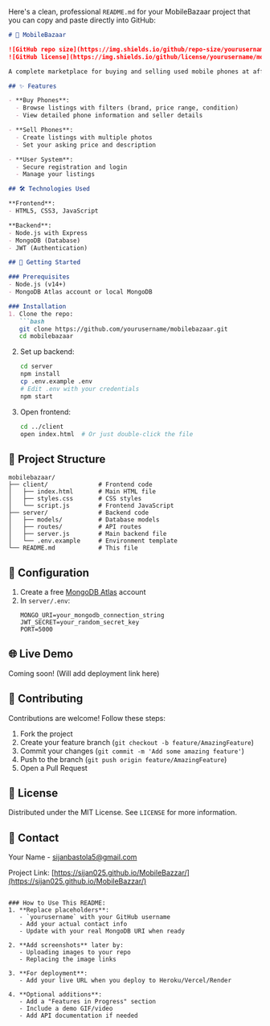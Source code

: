 Here's a clean, professional `README.md` for your MobileBazaar project that you can copy and paste directly into GitHub:

```markdown
# 📱 MobileBazaar

![GitHub repo size](https://img.shields.io/github/repo-size/yourusername/mobilebazaar)
![GitHub license](https://img.shields.io/github/license/yourusername/mobilebazaar)

A complete marketplace for buying and selling used mobile phones at affordable prices.

## ✨ Features

- **Buy Phones**:
  - Browse listings with filters (brand, price range, condition)
  - View detailed phone information and seller details

- **Sell Phones**:
  - Create listings with multiple photos
  - Set your asking price and description

- **User System**:
  - Secure registration and login
  - Manage your listings

## 🛠️ Technologies Used

**Frontend**:
- HTML5, CSS3, JavaScript

**Backend**:
- Node.js with Express
- MongoDB (Database)
- JWT (Authentication)

## 🚀 Getting Started

### Prerequisites
- Node.js (v14+)
- MongoDB Atlas account or local MongoDB

### Installation
1. Clone the repo:
   ```bash
   git clone https://github.com/yourusername/mobilebazaar.git
   cd mobilebazaar
   ```

2. Set up backend:
   ```bash
   cd server
   npm install
   cp .env.example .env
   # Edit .env with your credentials
   npm start
   ```

3. Open frontend:
   ```bash
   cd ../client
   open index.html  # Or just double-click the file
   ```

## 📂 Project Structure

```
mobilebazaar/
├── client/              # Frontend code
│   ├── index.html       # Main HTML file
│   ├── styles.css       # CSS styles
│   └── script.js        # Frontend JavaScript
├── server/              # Backend code
│   ├── models/          # Database models
│   ├── routes/          # API routes
│   ├── server.js        # Main backend file
│   └── .env.example     # Environment template
└── README.md            # This file
```

## 🔧 Configuration

1. Create a free [MongoDB Atlas](https://www.mongodb.com/cloud/atlas) account
2. In `server/.env`:
   ```
   MONGO_URI=your_mongodb_connection_string
   JWT_SECRET=your_random_secret_key
   PORT=5000
   ```

## 🌐 Live Demo

Coming soon! (Will add deployment link here)

## 🤝 Contributing

Contributions are welcome! Follow these steps:

1. Fork the project
2. Create your feature branch (`git checkout -b feature/AmazingFeature`)
3. Commit your changes (`git commit -m 'Add some amazing feature'`)
4. Push to the branch (`git push origin feature/AmazingFeature`)
5. Open a Pull Request

## 📜 License

Distributed under the MIT License. See `LICENSE` for more information.

## 📧 Contact

Your Name - sijanbastola5@gmail.com

Project Link: [https://sijan025.github.io/MobileBazzar/](https://sijan025.github.io/MobileBazzar/)
```

### How to Use This README:
1. **Replace placeholders**:
   - `yourusername` with your GitHub username
   - Add your actual contact info
   - Update with your real MongoDB URI when ready

2. **Add screenshots** later by:
   - Uploading images to your repo
   - Replacing the image links

3. **For deployment**:
   - Add your live URL when you deploy to Heroku/Vercel/Render

4. **Optional additions**:
   - Add a "Features in Progress" section
   - Include a demo GIF/video
   - Add API documentation if needed
